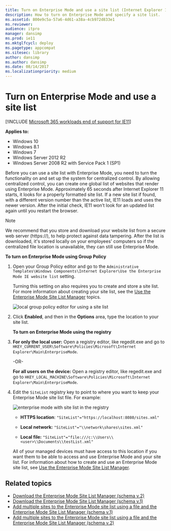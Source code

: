 ```yaml
---
title: Turn on Enterprise Mode and use a site list (Internet Explorer 11 for IT Pros)
description: How to turn on Enterprise Mode and specify a site list.
ms.assetid: 800e9c5a-57a6-4d61-a38a-4cb972d833e1
ms.reviewer: 
audience: itpro
manager: dansimp
ms.prod: ie11
ms.mktglfcycl: deploy
ms.pagetype: appcompat
ms.sitesec: library
author: dansimp
ms.author: dansimp
ms.date: 08/14/2017
ms.localizationpriority: medium
---
```



# Turn on Enterprise Mode and use a site list

[!INCLUDE [Microsoft 365 workloads end of support for IE11](../includes/microsoft-365-ie-end-of-support.md)]


**Applies to:**

-   Windows 10
-   Windows 8.1
-   Windows 7
-   Windows Server 2012 R2
-   Windows Server 2008 R2 with Service Pack 1 (SP1)

Before you can use a site list with Enterprise Mode, you need to turn the functionality on and set up the system for centralized control. By allowing centralized control, you can create one global list of websites that render using Enterprise Mode. Approximately 65 seconds after Internet Explorer 11 starts, it looks for a properly formatted site list. If a new site list if found, with a different version number than the active list, IE11 loads and uses the newer version. After the initial check, IE11 won’t look for an updated list again until you restart the browser.

> [!NOTE]
> We recommend that you store and download your website list from a secure web server (https://), to help protect against data tampering. After the list is downloaded, it's stored locally on your employees' computers so if the centralized file location is unavailable, they can still use Enterprise Mode.

 **To turn on Enterprise Mode using Group Policy**

1. Open your Group Policy editor and go to the `Administrative Templates\Windows Components\Internet Explorer\Use the Enterprise Mode IE website list` setting.<p>
   Turning this setting on also requires you to create and store a site list. For more information about creating your site list, see the [Use the Enterprise Mode Site List Manager](use-the-enterprise-mode-site-list-manager.md) topics.

   ![local group policy editor for using a site list](images/ie-emie-grouppolicysitelist.png)

2. Click **Enabled**, and then in the **Options** area, type the location to your site list.

   **To turn on Enterprise Mode using the registry**

3. **For only the local user:** Open a registry editor, like regedit.exe and go to `HKEY_CURRENT_USER\Software\Policies\Microsoft\Internet Explorer\Main\EnterpriseMode`.
   <p>-OR-<p>
   <strong>For all users on the device:</strong> Open a registry editor, like regedit.exe and go to <code>HKEY_LOCAL_MACHINE\Software\Policies\Microsoft\Internet Explorer\Main\EnterpriseMode</code>.

4. Edit the `SiteList` registry key to point to where you want to keep your Enterprise Mode site list file. For example:

   ![enterprise mode with site list in the registry](images/ie-emie-registrysitelist.png)

   -   **HTTPS location**: `"SiteList"="https://localhost:8080/sites.xml"`

   -   **Local network:** `"SiteList"="\\network\shares\sites.xml"`

   -   **Local file:** `"SiteList"="file:///c:\\Users\\<user>\\Documents\\testList.xml"`
    
   All of your managed devices must have access to this location if you want them to be able to access and use Enterprise Mode and your site list. For information about how to create and use an Enterprise Mode site list, see [Use the Enterprise Mode Site List Manager](use-the-enterprise-mode-site-list-manager.md).

## Related topics
- [Download the Enterprise Mode Site List Manager (schema v.2)](https://go.microsoft.com/fwlink/p/?LinkId=716853)
- [Download the Enterprise Mode Site List Manager (schema v.1)](https://go.microsoft.com/fwlink/p/?LinkID=394378)
- [Add multiple sites to the Enterprise Mode site list using a file and the Enterprise Mode Site List Manager (schema v.1)](add-multiple-sites-to-enterprise-mode-site-list-using-the-version-1-schema-and-enterprise-mode-tool.md)
- [Add multiple sites to the Enterprise Mode site list using a file and the Enterprise Mode Site List Manager (schema v.2)](add-multiple-sites-to-enterprise-mode-site-list-using-the-version-2-schema-and-enterprise-mode-tool.md)

